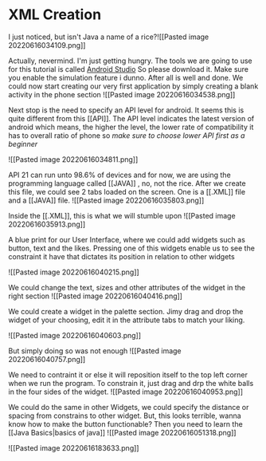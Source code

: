 
# XML Creation
I just noticed, but isn't Java a name of a rice?![[Pasted image 20220616034109.png]]

Actually, nevermind. I'm just getting hungry. The tools we are going to use for this tutorial is called [Android Studio](https://developer.android.com/studio)
So please download it. Make sure you enable the simulation feature i dunno. After all is well and done. We could now start creating our very first application by simply creating a blank activity in the phone section
![[Pasted image 20220616034538.png]]

Next stop is the need to specify an API level for android. It seems this is quite different from this [[API]]. The API level indicates the latest version of android which means, the higher the level, the lower rate of compatibility it has to overall ratio of phone so *make sure to choose lower API first as a beginner*

![[Pasted image 20220616034811.png]]


API 21 can run unto 98.6% of devices and for now, we are using the programming language called [[JAVA]] , no, not the rice. After we create this file, we could see 2 tabs loaded on the screen. One is a [[.XML]] file and a [[JAVA]] file. 
![[Pasted image 20220616035803.png]]

Inside the [[.XML]], this is what we will stumble upon
![[Pasted image 20220616035913.png]]

A blue print for our User Interface, where we could add widgets such as button, text and the likes. Pressing one of this widgets enable us to see the constraint it have that dictates its position in relation to other widgets

![[Pasted image 20220616040215.png]]

We could change the text, sizes and other attributes of the widget in the right section
![[Pasted image 20220616040416.png]]

We could create  a widget in the palette section. Jimy drag and drop the widget of your choosing, edit it in the attribute tabs to match your liking.

![[Pasted image 20220616040603.png]]

But simply doing so was not enough
![[Pasted image 20220616040757.png]]

We need to contraint it or else it will reposition itself to the top left corner when we run the program. To constrain it, just drag and drp the white balls in the four sides of the widget. ![[Pasted image 20220616040953.png]]

We could do the same in other Widgets, we could specify the distance or spacing from constrains to other widget. But, this looks terrible, wanna know how to make the button functionable? Then you need to learn the [[Java Basics|basics of java]]
![[Pasted image 20220616051318.png]]


![[Pasted image 20220616183633.png]]